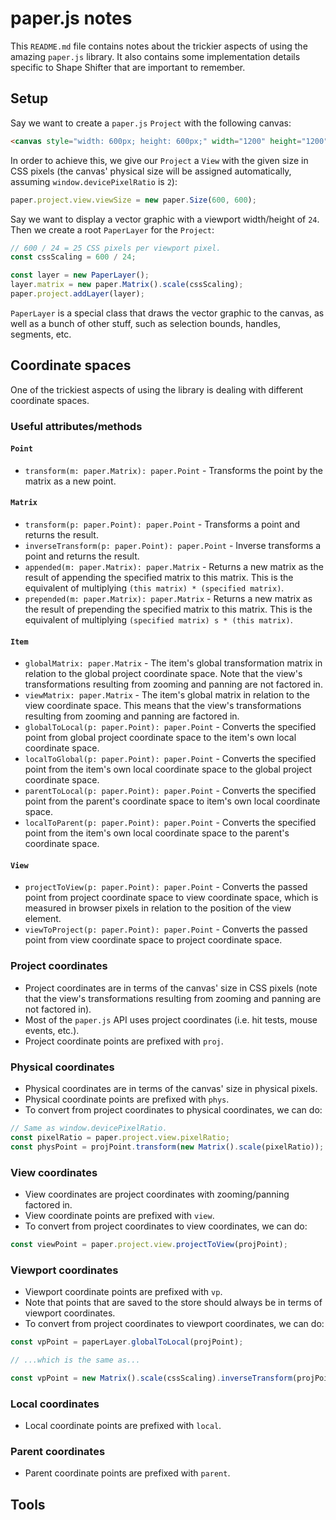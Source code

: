 # paper.js notes

This `README.md` file contains notes about the trickier aspects of using the amazing `paper.js` library.
It also contains some implementation details specific to Shape Shifter that are important to remember.

## Setup

Say we want to create a `paper.js` `Project` with the following canvas:

```html
<canvas style="width: 600px; height: 600px;" width="1200" height="1200" />
```

In order to achieve this, we give our `Project` a `View` with the given size in CSS pixels (the canvas'
physical size will be assigned automatically, assuming `window.devicePixelRatio` is `2`):

```js
paper.project.view.viewSize = new paper.Size(600, 600);
```

Say we want to display a vector graphic with a viewport width/height of `24`. Then we create a root
`PaperLayer` for the `Project`:

```js
// 600 / 24 = 25 CSS pixels per viewport pixel.
const cssScaling = 600 / 24;

const layer = new PaperLayer();
layer.matrix = new paper.Matrix().scale(cssScaling);
paper.project.addLayer(layer);
```

`PaperLayer` is a special class that draws the vector graphic to the canvas, as well as a bunch of
other stuff, such as selection bounds, handles, segments, etc.

## Coordinate spaces

One of the trickiest aspects of using the library is dealing with different coordinate spaces.

### Useful attributes/methods

#### `Point`

* `transform(m: paper.Matrix): paper.Point` - Transforms the point by the matrix as a new point.

#### `Matrix`

* `transform(p: paper.Point): paper.Point` - Transforms a point and returns the result.
* `inverseTransform(p: paper.Point): paper.Point` - Inverse transforms a point and returns the result.
* `appended(m: paper.Matrix): paper.Matrix` - Returns a new matrix as the result of appending the
  specified matrix to this matrix. This is the equivalent of multiplying `(this matrix) * (specified matrix)`.
* `prepended(m: paper.Matrix): paper.Matrix` - Returns a new matrix as the result of prepending the
  specified matrix to this matrix. This is the equivalent of multiplying `(specified matrix) s * (this matrix)`.

#### `Item`

* `globalMatrix: paper.Matrix` - The item's global transformation matrix in relation to the global
  project coordinate space. Note that the view's transformations resulting from zooming and
  panning are not factored in.
* `viewMatrix: paper.Matrix` - The item's global matrix in relation to the view coordinate space.
  This means that the view's transformations resulting from zooming and panning are factored in.
* `globalToLocal(p: paper.Point): paper.Point` - Converts the specified point from global
  project coordinate space to the item's own local coordinate space.
* `localToGlobal(p: paper.Point): paper.Point` - Converts the specified point from the
  item's own local coordinate space to the global project coordinate space.
* `parentToLocal(p: paper.Point): paper.Point` - Converts the specified point from the
  parent's coordinate space to item's own local coordinate space.
* `localToParent(p: paper.Point): paper.Point` - Converts the specified point from the
  item's own local coordinate space to the parent's coordinate space.

#### `View`

* `projectToView(p: paper.Point): paper.Point` - Converts the passed point from project
  coordinate space to view coordinate space, which is measured in browser pixels in relation
  to the position of the view element.
* `viewToProject(p: paper.Point): paper.Point` - Converts the passed point from view
  coordinate space to project coordinate space.

### Project coordinates

* Project coordinates are in terms of the canvas' size in CSS pixels (note that the
  view's transformations resulting from zooming and panning are not factored in).
* Most of the `paper.js` API uses project coordinates (i.e. hit tests, mouse events, etc.).
* Project coordinate points are prefixed with `proj`.

### Physical coordinates

* Physical coordinates are in terms of the canvas' size in physical pixels.
* Physical coordinate points are prefixed with `phys`.
* To convert from project coordinates to physical coordinates, we can do:

```js
// Same as window.devicePixelRatio.
const pixelRatio = paper.project.view.pixelRatio;
const physPoint = projPoint.transform(new Matrix().scale(pixelRatio));
```

### View coordinates

* View coordinates are project coordinates with zooming/panning factored in.
* View coordinate points are prefixed with `view`.
* To convert from project coordinates to view coordinates, we can do:

```js
const viewPoint = paper.project.view.projectToView(projPoint);
```

### Viewport coordinates

* Viewport coordinate points are prefixed with `vp`.
* Note that points that are saved to the store should always be in terms of
  viewport coordinates.
* To convert from project coordinates to viewport coordinates, we can do:

```js
const vpPoint = paperLayer.globalToLocal(projPoint);

// ...which is the same as...

const vpPoint = new Matrix().scale(cssScaling).inverseTransform(projPoint);
```

### Local coordinates

* Local coordinate points are prefixed with `local`.

### Parent coordinates

* Parent coordinate points are prefixed with `parent`.

## Tools
